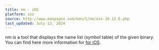 ```yaml
---
title: nm - iOS
platform: ios
source: http://www.manpagez.com/man/1/nm/osx-10.12.6.php
last_updated: July 13, 2024
---
```


nm is a tool that displays the name list (symbol table) of the given binary. You can find here more information for [for iOS](http://www.manpagez.com/man/1/nm/osx-10.12.6.php "nm").
